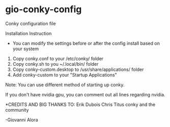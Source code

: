 # gio-conky-config
Conky configuration file

Installation Instruction

* You can modify the settings before or after the config install based on your system

1. Copy conky.conf to your /etc/conky/ folder
2. Copy conky.sh to you ~/.local/bin/ folder
3. Copy conky-custom.desktop to /usr/share/applications/ folder
4. Add conky-custom to your "Startup Applications"

Note: You can use different method of starting up conky.

If you don't have nvidia gpu, you can comment out all lines regarding nvidia.

*CREDITS AND BIG THANKS TO:
Erik Dubois
Chris Titus
conky and the community 

-Giovanni Alora
